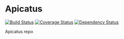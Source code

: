 Apicatus
========
[![Build Status](https://travis-ci.org/maggiben/apicatus.png?branch=master)](https://travis-ci.org/maggiben/apicatus)
[![Coverage Status](https://coveralls.io/repos/maggiben/apicatus/badge.png)](https://coveralls.io/r/maggiben/apicatus)
[![Dependency Status](https://gemnasium.com/maggiben/apicatus.png)](https://gemnasium.com/maggiben/apicatus)

Apicatus repo
